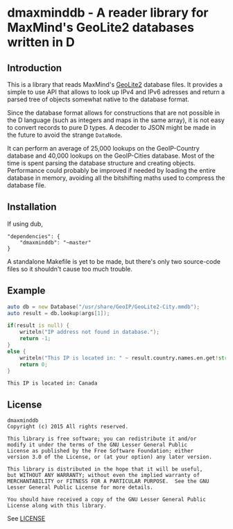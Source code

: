 # dmaxminddb - A reader library for MaxMind's GeoLite2 databases written in D

## Introduction
This is a library that reads MaxMind's [GeoLite2](http://dev.maxmind.com/geoip/geoip2/geolite2/) database files. It provides a simple to use API that allows to look up IPv4 and IPv6 adresses and return a parsed tree of objects somewhat native to the database format.

Since the database format allows for constructions that are not possible in the D language (such as integers and maps in the same array), it is not easy to convert records to pure D types. A decoder to JSON might be made in the future to avoid the strange `DataNode`.

It can perform an average of 25,000 lookups on the GeoIP-Country database and 40,000 lookups on the GeoIP-Cities database. Most of the time is spent parsing the database structure and creating objects. Performance could probably be improved if needed by loading the entire database in memory, avoiding all the bitshifting maths used to compress the database file.

## Installation
If using dub,

```
"dependencies": {
	"dmaxminddb": "~master"
}
```

A standalone Makefile is yet to be made, but there's only two source-code files so it shouldn't cause too much trouble.


## Example

```d
auto db = new Database("/usr/share/GeoIP/GeoLite2-City.mmdb");
auto result = db.lookup(args[1]);

if(result is null) {
	writeln("IP address not found in database.");
	return -1;
}
else {
	writeln("This IP is located in: " ~ result.country.names.en.get!string);
	return 0;
}
```

```plain
This IP is located in: Canada
```


## License
```
dmaxminddb
Copyright (c) 2015 All rights reserved.

This library is free software; you can redistribute it and/or
modify it under the terms of the GNU Lesser General Public
License as published by the Free Software Foundation; either
version 3.0 of the License, or (at your option) any later version.

This library is distributed in the hope that it will be useful,
but WITHOUT ANY WARRANTY; without even the implied warranty of
MERCHANTABILITY or FITNESS FOR A PARTICULAR PURPOSE.  See the GNU
Lesser General Public License for more details.

You should have received a copy of the GNU Lesser General Public
License along with this library.
```

See [LICENSE](./LICENSE)
